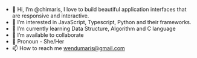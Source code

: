 - 👋 Hi, I’m @chimaris, I love to build beautiful application interfaces that are responsive and interactive.
- 👀 I’m interested in JavaScript, Typescript, Python and their frameworks. 
- 🌱 I’m currently learning Data Structure, Algorithm and C language
- 💞️ I’m available to collaborate
- 👩 Pronoun - She/Her
- 📫 How to reach me wendumaris@gmail.com

<!---
chimaris/chimaris is a ✨ special ✨ repository because its `README.md` (this file) appears on your GitHub profile.
You can click the Preview link to take a look at your changes.
--->
